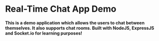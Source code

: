 # Real-Time Chat App Demo

#### This is a demo application which allows the users to chat between themselves. It also supports chat rooms. Built with NodeJS, ExpressJS and Socket.io for learning purposes!